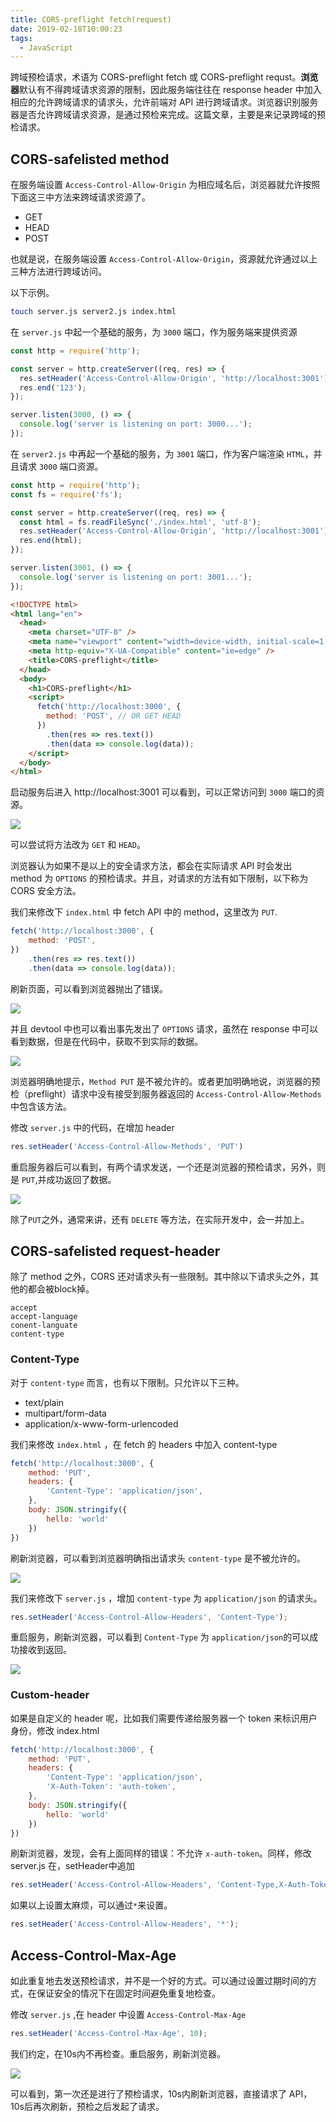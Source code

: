 ```yaml
---
title: CORS-preflight fetch(request)
date: 2019-02-18T10:00:23
tags:
  - JavaScript
---
```


跨域预检请求，术语为 CORS-preflight fetch 或 CORS-preflight requst。**浏览器**默认有不得跨域请求资源的限制，因此服务端往往在 response header 中加入相应的允许跨域请求的请求头，允许前端对 API 进行跨域请求。浏览器识别服务器是否允许跨域请求资源，是通过预检来完成。这篇文章，主要是来记录跨域的预检请求。

## CORS-safelisted method
在服务端设置 `Access-Control-Allow-Origin` 为相应域名后，浏览器就允许按照下面这三中方法来跨域请求资源了。

- GET
- HEAD
- POST

也就是说，在服务端设置 `Access-Control-Allow-Origin`，资源就允许通过以上三种方法进行跨域访问。

以下示例。

```bash
touch server.js server2.js index.html
```

在 `server.js` 中起一个基础的服务，为 `3000` 端口，作为服务端来提供资源

```javascript
const http = require('http');

const server = http.createServer((req, res) => {
  res.setHeader('Access-Control-Allow-Origin', 'http://localhost:3001')
  res.end('123');
});

server.listen(3000, () => {
  console.log('server is listening on port: 3000...');
});
```

在 `server2.js` 中再起一个基础的服务，为 `3001` 端口，作为客户端渲染 `HTML`，并且请求 `3000` 端口资源。

```javascript
const http = require('http');
const fs = require('fs');

const server = http.createServer((req, res) => {
  const html = fs.readFileSync('./index.html', 'utf-8');
  res.setHeader('Access-Control-Allow-Origin', 'http://localhost:3001')
  res.end(html);
});

server.listen(3001, () => {
  console.log('server is listening on port: 3001...');
});
```

```html
<!DOCTYPE html>
<html lang="en">
  <head>
    <meta charset="UTF-8" />
    <meta name="viewport" content="width=device-width, initial-scale=1.0" />
    <meta http-equiv="X-UA-Compatible" content="ie=edge" />
    <title>CORS-preflight</title>
  </head>
  <body>
    <h1>CORS-preflight</h1>
    <script>
      fetch('http://localhost:3000', {
        method: 'POST', // OR GET HEAD
      })
        .then(res => res.text())
        .then(data => console.log(data));
    </script>
  </body>
</html>
```

启动服务后进入 http://localhost:3001 可以看到，可以正常访问到 `3000` 端口的资源。


![](https://imgs.beacelee.com/2019/cors-preflight/1.png)

可以尝试将方法改为 `GET` 和 `HEAD`。

浏览器认为如果不是以上的安全请求方法，都会在实际请求 API 时会发出 method 为 `OPTIONS` 的预检请求。并且，对请求的方法有如下限制，以下称为 CORS 安全方法。

我们来修改下 `index.html` 中 fetch API 中的 method，这里改为 `PUT`.

```javascript
fetch('http://localhost:3000', {
	method: 'POST',
})
	.then(res => res.text())
	.then(data => console.log(data));
```

刷新页面，可以看到浏览器抛出了错误。

![](https://imgs.beacelee.com/2019/cors-preflight/2.png)

并且 devtool 中也可以看出事先发出了 `OPTIONS` 请求，虽然在 response 中可以看到数据，但是在代码中，获取不到实际的数据。

![](https://imgs.beacelee.com/2019/cors-preflight/3.png)


浏览器明确地提示，`Method PUT` 是不被允许的。或者更加明确地说，浏览器的预检（preflight）请求中没有接受到服务器返回的 `Access-Control-Allow-Methods` 中包含该方法。

修改 `server.js` 中的代码，在增加 header

```javascript
res.setHeader('Access-Control-Allow-Methods', 'PUT')
```

重启服务器后可以看到，有两个请求发送，一个还是浏览器的预检请求，另外，则是 `PUT`,并成功返回了数据。


![](https://imgs.beacelee.com/2019/cors-preflight/4.png)

除了`PUT`之外，通常来讲，还有 `DELETE` 等方法，在实际开发中，会一并加上。

## CORS-safelisted request-header
除了 method 之外，CORS 还对请求头有一些限制。其中除以下请求头之外，其他的都会被block掉。

```
accept
accept-language
conent-languate
content-type
```

### Content-Type
对于 `content-type`  而言，也有以下限制。只允许以下三种。

- text/plain
- multipart/form-data
- application/x-www-form-urlencoded

我们来修改 `index.html` ，在 fetch 的 headers 中加入 content-type

```javascript
fetch('http://localhost:3000', {
	method: 'PUT',
	headers: {
		'Content-Type': 'application/json',
	},
	body: JSON.stringify({
		hello: 'world'
	})
})
```

刷新浏览器，可以看到浏览器明确指出请求头 `content-type`  是不被允许的。

![](https://imgs.beacelee.com/2019/cors-preflight/5.png)

我们来修改下 `server.js` ，增加 `content-type` 为 `application/json` 的请求头。

```javascript
res.setHeader('Access-Control-Allow-Headers', 'Content-Type');
```

重启服务，刷新浏览器，可以看到 `Content-Type` 为 `application/json`的可以成功接收到返回。

![](https://imgs.beacelee.com/2019/cors-preflight/6.png)

### Custom-header
如果是自定义的 header 呢，比如我们需要传递给服务器一个 token 来标识用户身份，修改 index.html

```javascript
fetch('http://localhost:3000', {
	method: 'PUT',
	headers: {
		'Content-Type': 'application/json',
		'X-Auth-Token': 'auth-token',
	},
	body: JSON.stringify({
		hello: 'world'
	})
})
```

刷新浏览器，发现，会有上面同样的错误：不允许 `x-auth-token`。同样，修改 server.js 在，setHeader中追加

```javascript
res.setHeader('Access-Control-Allow-Headers', 'Content-Type,X-Auth-Token');
```

如果以上设置太麻烦，可以通过`*`来设置。

```javascript
res.setHeader('Access-Control-Allow-Headers', '*');
```

## Access-Control-Max-Age
如此重复地去发送预检请求，并不是一个好的方式。可以通过设置过期时间的方式，在保证安全的情况下在固定时间避免重复地检查。

修改 `server.js` ,在 header 中设置 `Access-Control-Max-Age`

```javascript
res.setHeader('Access-Control-Max-Age', 10);
```

我们约定，在10s内不再检查。重启服务，刷新浏览器。

![](https://imgs.beacelee.com/2019/cors-preflight/7.png)

可以看到，第一次还是进行了预检请求，10s内刷新浏览器，直接请求了 API，10s后再次刷新，预检之后发起了请求。


